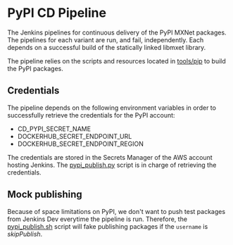 <!--
  ~ Licensed to the Apache Software Foundation (ASF) under one
  ~ or more contributor license agreements.  See the NOTICE file
  ~ distributed with this work for additional information
  ~ regarding copyright ownership.  The ASF licenses this file
  ~ to you under the Apache License, Version 2.0 (the
  ~ "License"); you may not use this file except in compliance
  ~ with the License.  You may obtain a copy of the License at
  ~
  ~   http://www.apache.org/licenses/LICENSE-2.0
  ~
  ~ Unless required by applicable law or agreed to in writing,
  ~ software distributed under the License is distributed on an
  ~ "AS IS" BASIS, WITHOUT WARRANTIES OR CONDITIONS OF ANY
  ~ KIND, either express or implied.  See the License for the
  ~ specific language governing permissions and limitations
  ~ under the License.
  ~
-->

# PyPI CD Pipeline

The Jenkins pipelines for continuous delivery of the PyPI MXNet packages.
The pipelines for each variant are run, and fail, independently. Each depends
on a successful build of the statically linked libmxet library.

The pipeline relies on the scripts and resources located in [tools/pip](https://github.com/apache/incubator-mxnet/tree/master/tools/pip)
to build the PyPI packages.

## Credentials

The pipeline depends on the following environment variables in order to successfully
retrieve the credentials for the PyPI account:

* CD_PYPI_SECRET_NAME
* DOCKERHUB_SECRET_ENDPOINT_URL
* DOCKERHUB_SECRET_ENDPOINT_REGION

The credentials are stored in the Secrets Manager of the AWS account hosting Jenkins.
The [pypi_publish.py](pypi_publish.sh) script is in charge of retrieving the credentials.

## Mock publishing

Because of space limitations on PyPI, we don't want to push test packages from Jenkins Dev
everytime the pipeline is run. Therefore, the [pypi_publish.sh](pypi_publish.sh) 
script will fake publishing packages if the `username` is *skipPublish*.
